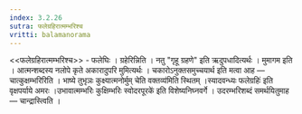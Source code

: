 ```yaml
---
index: 3.2.26
sutra: फलेग्रहिरात्मम्भरिश्च
vritti: balamanorama
---
```


<<फलेग्रहिरात्मम्भरिश्च>> - फलेघिः । ग्रहेरिन्निति । नतु "गृहू ग्रहणे" इति ऋदुपधादित्यर्थः । मुमागम इति । आत्मन्शब्दस्य नलोपे कृते अकारादुपरि मुमित्यर्थः । चकारोऽनुक्तसमुच्चयार्थ इति मत्वा आह —  चात्कुक्षम्भरिरिति । भाष्ये तुभृञः कुक्ष्यात्मनोर्मुम् चेति वक्तव्य॑मिति स्थितम् ।स्यादवन्ध्यः फलेग्रहिः॑ इति वृक्षपर्याये अमरः ।उभावात्मम्भरिः कुक्षिम्भरिः स्वोदरपूरके॑ इति विशेष्यनिघ्नवर्गे । उदरम्भरिशब्दं समर्थयितुमाह —  चान्द्रास्त्विति । 